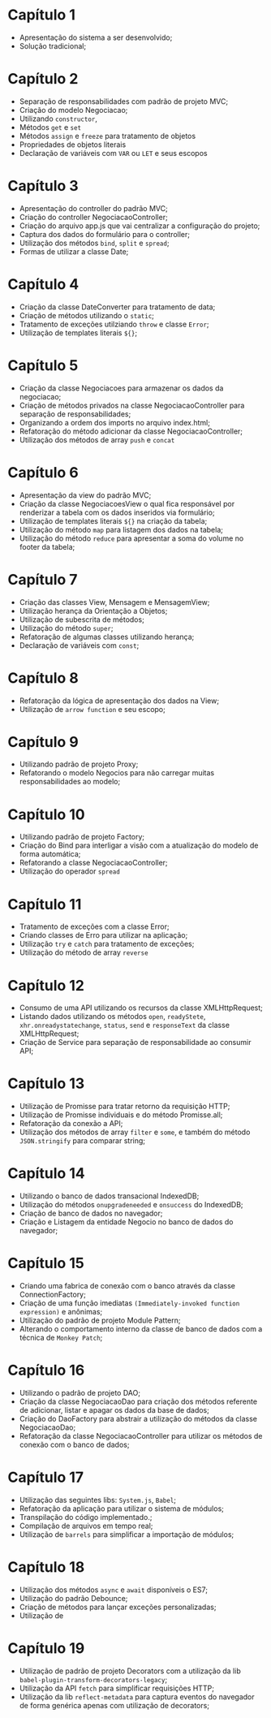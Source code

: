 # Capítulo 1
- Apresentação do sistema a ser desenvolvido;
- Solução tradicional; 

# Capítulo 2
 - Separação de responsabilidades com padrão de projeto MVC;
 - Criação do modelo Negociacao;
 - Utilizando `constructor`, 
 - Métodos `get` e `set`
 - Métodos `assign` e `freeze` para tratamento de objetos
 - Propriedades de objetos literais
 - Declaração de variáveis com `VAR` ou `LET` e seus escopos

 # Capítulo 3
 - Apresentação do controller do padrão MVC;
 - Criação do controller NegociacaoController;
 - Criação do arquivo app.js que vai centralizar a configuração do projeto;
 - Captura dos dados do formulário para o controller;
 - Utilização dos métodos `bind`, `split` e `spread`;
 - Formas de utilizar a classe Date;

  # Capítulo 4
 - Criação da classe DateConverter para tratamento de data;
 - Criação de métodos utilizando o `static`;
 - Tratamento de exceções utilziando `throw` e classe `Error`;
 - Utilização de templates literais `${}`;

  # Capítulo 5
 - Criação da classe Negociacoes para armazenar os dados da negociacao;
 - Criação de métodos privados na classe NegociacaoController para separação de responsabilidades;
 - Organizando a ordem dos imports no arquivo index.html;
 - Refatoração do método adicionar da classe NegociacaoController; 
 - Utilização dos métodos de array `push` e `concat`

  # Capítulo 6
 - Apresentação da view do padrão MVC;
 - Criação da classe NegociacoesView o qual fica responsável por renderizar a tabela com os dados inseridos via formulário;
 - Utilização de templates literais `${}` na criação da tabela;
 - Utilização do método `map` para listagem dos dados na tabela;
 - Utilização do método `reduce` para apresentar a soma do volume no footer da tabela;

  # Capítulo 7
 - Criação das classes View, Mensagem e MensagemView;
 - Utilização herança da Orientação a Objetos;
 - Utilização de subescrita de métodos;
 - Utilização do método `super`;
 - Refatoração de algumas classes utilizando herança;
 - Declaração de variáveis com `const`;
  
  # Capítulo 8
 - Refatoração da lógica de apresentação dos dados na View;
 - Utilização de `arrow function` e seu escopo; 

  # Capítulo 9
 - Utilizando padrão de projeto Proxy;
 - Refatorando o modelo Negocios para não carregar muitas responsabilidades ao modelo;
  
  # Capítulo 10
 - Utilizando padrão de projeto Factory;
 - Criação do Bind para interligar a visão com a atualização do modelo de forma automática;
 - Refatorando a classe NegociacaoController;
 - Utilização do operador `spread`

  # Capítulo 11
 - Tratamento de exceções com a classe Error;
 - Criando classes de Erro para utilizar na aplicação;
 - Utilização `try` e `catch` para tratamento de exceções; 
 - Utilização do método de array `reverse` 

  # Capítulo 12
 - Consumo de uma API utilizando os recursos da classe XMLHttpRequest;
 - Listando dados utilizando os métodos `open`, `readyStete`, `xhr.onreadystatechange`, `status`, `send` e  `responseText` da classe XMLHttpRequest;
 - Criação de Service para separação de responsabilidade ao consumir API;
 
  # Capítulo 13
 - Utilização de Promisse para tratar retorno da requisição HTTP;
 - Utilização de Promisse individuais e do método Promisse.all;
 - Refatoração da conexão a API;
 - Utilização dos métodos de array `filter` e `some`, e também do método `JSON.stringify` para comparar string; 

  # Capítulo 14
 - Utilizando o banco de dados transacional IndexedDB;
 - Utilização do métodos `onupgradeneeded` e `onsuccess` do IndexedDB;
 - Criação de banco de dados no navegador;
 - Criação e Listagem da entidade Negocio no banco de dados do navegador;

  # Capítulo 15
 - Criando uma fabrica de conexão com o banco através da classe ConnectionFactory;
 - Criação de uma função imediatas `(Immediately-invoked function expression)` e anônimas;
 - Utilização do padrão de projeto Module Pattern;
 - Alterando o comportamento interno da classe de banco de dados com a técnica de `Monkey Patch`;

  # Capítulo 16
 - Utilizando o padrão de projeto DAO;
 - Criação da classe NegociacaoDao para criação dos métodos referente de adicionar, listar e apagar os dados da base de dados;
 - Criação do DaoFactory para abstrair a utilização do métodos da classe NegociacaoDao;
 - Refatoração da classe NegociacaoController para utilizar os métodos de conexão com o banco de dados;

  # Capítulo 17
 - Utilização das seguintes libs: `System.js`, `Babel`;
 - Refatoração da aplicação para utilizar o sistema de módulos;
 - Transpilação do código implementado.;
 - Compilação de arquivos em tempo real; 
 - Utilização de `barrels` para simplificar a importação de módulos;

  # Capítulo 18
 - Utilização dos métodos `async` e `await` disponíveis o ES7;
 - Utilização do padrão Debounce;
 - Criação de métodos para lançar exceções personalizadas; 
 - Utilização de 

  # Capítulo 19
 - Utilização de padrão de projeto Decorators com a utilização da lib `babel-plugin-transform-decorators-legacy`;
 - Utilização da API `fetch` para simplificar requisições HTTP;
 - Utilização da lib `reflect-metadata` para captura eventos do navegador de forma genérica apenas com utilização de decorators;
